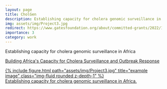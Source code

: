 ```yaml
---
layout: page
title: CholGen
description: Establishing capacity for cholera genomic surveillance in Africa 
img: assets/img/Project3.jpg
redirect: https://www.gatesfoundation.org/about/committed-grants/2022/11/inv-047157
importance: 3
category: work
---
```


Establishing capacity for cholera genomic surveillance in Africa

<a href="https://bit.ly/3ZzVJWX">Building Africa's Capacity for Cholera Surveillance and Outbreak Response

<div class="row">
    <div class="col-sm mt-3 mt-md-0">
        {% include figure.html path="assets/img/Project3.jpg" title="example image" class="img-fluid rounded z-depth-1" %}
    </div>
</div>
<div class="caption">
     Establishing capacity for cholera genomic surveillance in Africa.
</div>

